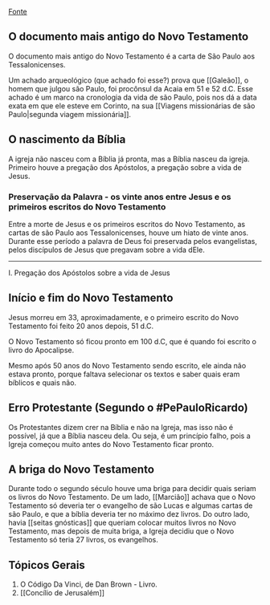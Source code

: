 [Fonte](https://youtu.be/KT3KjyeTwnQ)

## O documento mais antigo do Novo Testamento
O documento mais antigo do Novo Testamento é a carta de São Paulo aos Tessalonicenses.

Um achado arqueológico (que achado foi esse?) prova que [[Galeão]], o homem que julgou são Paulo, foi procônsul da Acaia em 51 e 52 d.C. Esse achado é um marco na cronologia da vida de são Paulo, pois nos dá a data exata em que ele esteve em Corinto, na sua [[Viagens missionárias de são Paulo|segunda viagem missionária]]. 

## O nascimento da Bíblia
A igreja não nasceu com a Bíblia já pronta, mas a Bíblia nasceu da igreja. Primeiro houve a pregação dos Apóstolos, a pregação sobre a vida de Jesus.

### Preservação da Palavra - os vinte anos entre Jesus e os primeiros escritos do Novo Testamento
Entre a morte de Jesus e os primeiros escritos do Novo Testamento, as cartas de são Paulo aos Tessalonicenses, houve um hiato de vinte anos. Durante esse período a palavra de Deus foi preservada pelos evangelistas, pelos discípulos de Jesus que pregavam sobre a vida dEle.

---
I. Pregação dos Apóstolos sobre a vida de Jesus

## Início e fim do Novo Testamento
Jesus morreu em 33, aproximadamente, e o primeiro escrito do Novo Testamento foi feito 20 anos depois, 51 d.C. 

O Novo Testamento só ficou pronto em 100 d.C, que é quando foi escrito o livro do Apocalipse. 

Mesmo após 50 anos do Novo Testamento sendo escrito, ele ainda não estava pronto, porque faltava selecionar os textos e saber quais eram bíblicos e quais não.

## Erro Protestante (Segundo o #PePauloRicardo)
Os Protestantes dizem crer na Bíblia e não na Igreja, mas isso não é possível, já que a Bíblia nasceu dela. Ou seja, é um princípio falho, pois a Igreja começou muito antes do Novo Testamento ficar pronto. 

## A briga do Novo Testamento 
Durante todo o segundo século houve uma briga para decidir quais seriam os livros do Novo Testamento. De um lado, [[Marcião]] achava que o Novo Testamento só deveria ter o evangelho de são Lucas e algumas cartas de são Paulo, e que a bíblia deveria ter no máximo dez livros. Do outro lado, havia [[seitas gnósticas]] que queriam colocar muitos livros no Novo Testamento, mas depois de muita briga, a Igreja decidiu que o Novo Testamento só teria 27 livros, os evangelhos.

## Tópicos Gerais
1. O Código Da Vinci, de Dan Brown - Livro. 
2. [[Concílio de Jerusalém]]
